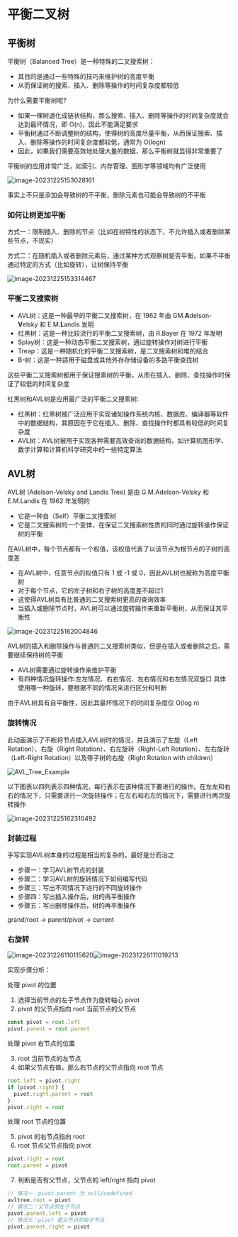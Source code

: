 # 平衡二叉树



## 平衡树

平衡树（Balanced Tree）是一种特殊的二叉搜索树：

- 其目的是通过一些特殊的技巧来维护树的高度平衡
- 从而保证树的搜索、插入、删除等操作的时间复杂度都较低

为什么需要平衡树呢?

- 如果一棵树退化成链状结构，那么搜索、插入、删除等操作的时间复杂度就会达到最坏情况，即 O(n)，因此不能满足要求
- 平衡树通过不断调整树的结构，使得树的高度尽量平衡，从而保证搜索、插入、删除等操作的时间复杂度都较低，通常为 O(logn)
- 因此，如果我们需要高效地处理大量的数据，那么平衡树就显得非常重要了

平衡树的应用非常广泛，如索引、内存管理、图形学等领域均有广泛使用

![image-20231225153028161](https://gitee.com/lilyn/pic/raw/master/md-img/image-20231225153028161.png)

事实上不只是添加会导致树的不平衡，删除元素也可能会导致树的不平衡

### 如何让树更加平衡

方式一：限制插入、删除的节点（比如在树特性的状态下，不允许插入或者删除某些节点，不现实）

方式二：在随机插入或者删除元素后，通过某种方式观察树是否平衡，如果不平衡通过特定的方式（比如旋转），让树保持平衡

![image-20231225153314467](https://gitee.com/lilyn/pic/raw/master/md-img/image-20231225153314467.png)

### 平衡二叉搜索树

- AVL树：这是一种最早的平衡二叉搜索树，在 1962 年由 GM.**A**delson-**V**elsky 和 E.M.**L**andis 发明
- 红黑树：这是一种比较流行的平衡二叉搜索树，由 R.Bayer 在 1972 年发明
- Splay树：这是一种动态平衡二叉搜索树，通过旋转操作对树进行平衡
- Treap：这是一种随机化的平衡二叉搜索树，是二叉搜索树和堆的结合
- B-树：这是一种适用于磁盘或其他外存存储设备的多路平衡查找树

这些平衡二又搜索树都用于保证搜索树的平衡，从而在插入、删除、查找操作时保证了较低的时间复杂度

红黑树和AVL树是应用最广泛的平衡二又搜索树:

- 红黑树：红黑树被广泛应用于实现诸如操作系统内核、数据库、编译器等软件中的数据结构，其原因在于它在插入、删除、查找操作时都具有较低的时间复杂度
- AVL树：AVL树被用于实现各种需要高效查询的数据结构，如计算机图形学、数学计算和计算机科学研究中的一些特定算法

## AVL树

AVL树 (Adelson-Velsky and Landis Tree) 是由 G.M.Adelson-Velsky 和 E.M.Landis 在 1962 年发明的

- 它是一种自（Self）平衡二叉搜索树
- 它是二叉搜索树的一个变体，在保证二叉搜索树性质的同时通过旋转操作保证树的平衡

在AVL树中，每个节点都有一个权值，该权值代表了以该节点为根节点的子树的高度差

- 在AVL树中，任意节点的权值只有 1 或 -1 或 0，因此AVL树也被称为高度平衡树
- 对于每个节点，它的左子树和右子树的高度差不超过1
- 这使得AVL树具有比普通的二叉搜索树更高的查询效率
- 当插入或删除节点时，AVL树可以通过旋转操作来重新平衡树，从而保证其平衡性

![image-20231225162004846](https://gitee.com/lilyn/pic/raw/master/md-img/image-20231225162004846.png)

AVL树的插入和删除操作与普通的二叉搜索树类似，但是在插入或者删除之后，需要继续保持树的平衡

- AVL树需要通过旋转操作来维护平衡
- 有四种情况旋转操作:左左情况、右右情况、左右情况和右左情况双旋口 具体使用哪一种旋转，要根据不同的情况来进行区分和判断

由于AVL树具有自平衡性，因此其最坏情况下的时间复杂度仅 O(log n)

### 旋转情况

此动画演示了不断将节点插入AVL树时的情况，并且演示了左旋（Left Rotation）、右旋（Right Rotation）、右左旋转（Right-Left Rotation）、左右旋转（Left-Right Rotation）以及带子树的右旋（Right Rotation with children）

![AVL_Tree_Example](https://gitee.com/lilyn/pic/raw/master/md-img/AVL_Tree_Example.gif)

以下图表以四列表示四种情况，每行表示在该种情况下要进行的操作。在左左和右右的情况下，只需要进行一次旋转操作；在左右和右左的情况下，需要进行两次旋转操作

![image-20231225162310492](https://gitee.com/lilyn/pic/raw/master/md-img/image-20231225162310492.png)

### 封装过程

手写实现AVL树本身的过程是相当的复杂的，最好是分而治之

- 步骤一：学习AVL树节点的封装
- 步骤二：学习AVL树的旋转情况下如何编写代码
- 步骤三：写出不同情况下进行的不同旋转操作
- 步骤四：写出插入操作后，树的再平衡操作
- 步骤五：写出删除操作后，树的再平衡操作

grand/root -> parent/pivot -> current

### 右旋转

![image-20231226110115620](https://gitee.com/lilyn/pic/raw/master/md-img/image-20231226110115620.png)![image-20231226111019213](https://gitee.com/lilyn/pic/raw/master/md-img/image-20231226111019213.png)

实现步骤分析：

处理 pivot 的位置

1. 选择当前节点的左子节点作为旋转轴心 pivot
2. pivot 的父节点指向 root 当前节点的父节点

```typescript
const pivot = root.left
pivot.parent = root.parent
```

处理 pivot 右节点的位置

3. root 当前节点的左节点
4. 如果父节点有值，那么右节点的父节点指向 root 节点

```typescript
root.left = pivot.right
if (pivot.right) {
  pivot.right.parent = root
}
pivot.right = root
```

处理 root 节点的位置

5. pivot 的右节点指向 root
6. root 节点父节点指向 pivot

```typescript
pivot.right = root
root.parent = pivot
```

7. 判断是否有父节点，父节点的 left/right 指向 pivot

```typescript
// 情况一：pivot.parent 为 null/undefined
avltree.root = pivot
// 情况二：父节点的左子节点
pivot.parent.left = pivot
// 情况三：pivot 是父节点的右子节点
pivot.parent.right = pivot
```

